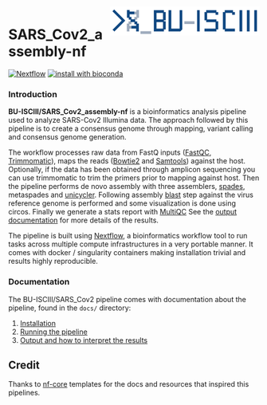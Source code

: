 <img src="docs/images/BU_ISCIII_logo.png" alt="logo" width="300" align="right"/>

# SARS_Cov2_assembly-nf
[![Nextflow](https://img.shields.io/badge/nextflow-%E2%89%A50.32.0-brightgreen.svg)](https://www.nextflow.io/)
[![install with bioconda](https://img.shields.io/badge/install%20with-bioconda-brightgreen.svg)](http://bioconda.github.io/)

<!--
[![Docker](https://img.shields.io/docker/automated/nfcore/rnaseq.svg)](https://hub.docker.com/r/nfcore/rnaseq/)
-->
### Introduction

**BU-ISCIII/SARS_Cov2_assembly-nf** is a bioinformatics analysis pipeline used to analyze SARS-Cov2 Illumina data. The approach followed by this pipeline is to create a consensus genome through mapping, variant calling and consensus genome generation.

The workflow processes raw data from FastQ inputs ([FastQC](https://www.bioinformatics.babraham.ac.uk/projects/fastqc/), [Trimmomatic](http://www.usadellab.org/cms/?page=trimmomatic)), maps the reads ([Bowtie2](http://bowtie-bio.sourceforge.net/bowtie2/index.shtml) and [Samtools](http://www.htslib.org/doc/samtools.html)) against the host. Optionally, if the data has been obtained through amplicon sequencing you can use trimmomatic to trim the primers prior to mapping against host. Then the pipeline performs de novo assembly with three assemblers, [spades](http://cab.spbu.ru/software/spades/), metaspades and [unicycler](https://github.com/rrwick/Unicycler). Following assembly [blast](https://blast.ncbi.nlm.nih.gov/Blast.cgi) step against the virus reference genome is performed and some visualization is done using circos. Finally we generate a stats report with [MultiQC](https://multiqc.info/) See the [output documentation](docs/output.md) for more details of the results.

The pipeline is built using [Nextflow](https://www.nextflow.io), a bioinformatics workflow tool to run tasks across multiple compute infrastructures in a very portable manner. It comes with docker / singularity containers making installation trivial and results highly reproducible.

### Documentation
The BU-ISCIII/SARS_Cov2 pipeline comes with documentation about the pipeline, found in the `docs/` directory:

1. [Installation](docs/installation.md)
2. [Running the pipeline](docs/usage.md)
3. [Output and how to interpret the results](docs/output.md)

## Credit
Thanks to [nf-core](https://nf-co.re/) templates for the docs and resources that inspired this pipelines.
